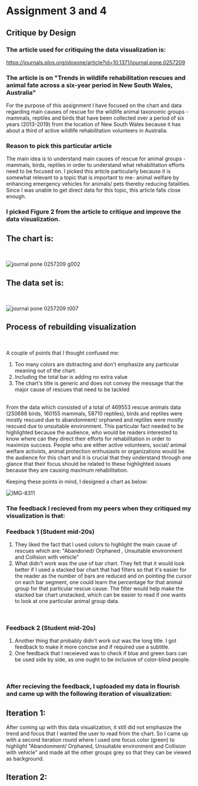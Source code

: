 # **Assignment 3 and 4**

## **Critique by Design**

### **The article used for critiquing the data visualization is:**
https://journals.plos.org/plosone/article?id=10.1371/journal.pone.0257209

### **The article is on "Trends in wildlife rehabilitation rescues and animal fate across a six-year period in New South Wales, Australia"**
For the purpose of this assignment I have focused on the chart and data regarding main causes of rescue for the wildlife animal taxonomic groups - mammals, reptiles and birds that have been collected over a period of six years (2013-2019) from the location of New South Wales because it has about a third of active wildlife rehabilitation volunteers in Australia. 

### **Reason to pick this particular article**
The main idea is to understand main causes of rescue for animal groups - mammals, birds, reptiles in order to understand what rehabilitation efforts need to be focused on. I picked this article particularly because it is somewhat relevant to a topic that is important to me- animal welfare by enhancing emergency vehicles for animals/ pets thereby reducing fatalities. Since I was unable to get direct data for this topic, this article falls close enough. 
<br/>

### **I picked Figure 2 from the article to critique and improve the data visualization.** 

## **The chart is:**
<br/>

![journal pone 0257209 g002](https://user-images.githubusercontent.com/112992760/191389420-5f8f74f6-2749-455c-8eb1-3efcb5b0efe1.PNG)

## The data set is:
<br/>

![journal pone 0257209 t007](https://user-images.githubusercontent.com/112992760/191390063-104c0a3f-b477-4663-9674-aca9901c9e80.PNG)

## Process of rebuilding visualization
<br/>

A couple of points that I thought confused me: <br/>
1. Too many colors are dsitracting and don't emphasize any particular meaning out of the chart.
2. Including the total bar is adding no extra value
3. The chart's title is generic and does not convey the message that the major cause of rescues that need to be tackled
<br/>
From the data which consisted of a total of 469553 rescue animals data (250688 birds, 160155 mammals, 58710 reptiles), birds and reptiles were mostly rescued due to abandonment/ orphaned and reptiles were mostly rescued due to unsuitable environment. This particular fact needed to be highlighted because the audience, who would be readers interested to know where can they direct their efforts for rehabilitation in order to maximize success. People who are either active volunteers, social/ animal welfare activists, animal protection enthusiasts or organizations would be the audience for this chart and it is crucial that they understand through one glance that their focus should be related to these highlighted issues because they are causing maximum rehabilitation. 
<br/>

Keeping these points in mind, I designed a chart as below:
<br/>

![IMG-8311](https://user-images.githubusercontent.com/112992760/191398517-36d7227e-c629-49d8-8a30-39aa308cb961.jpg)
<br/>

### The feedback I recieved from my peers when they critiqued my visualization is that:
### Feedback 1 (Student mid-20s)
1. They liked the fact that I used colors to highlight the main cause of rescues which are: "Abandoned/ Orphaned , Unsuitable environment and Collision with vehicle"
2. What didn't work was the use of bar chart. They felt that it would look better if I used a stacked bar chart that had filters so that it's easier for the reader as the number of bars are reduced and on pointing the cursor on each bar segment, one could learn the percentage for that animal group for that particular rescue cause. The filter would help make the stacked bar chart unstacked, which can be easier to read if one wants to look at one particular animal group data.
<br/>

### Feedback 2 (Student mid-20s)
1. Another thing that probably didn't work out was the long title. I got feedback to make it more concise and if required use a subtitle.
2. One feedback that I receieved was to check if blue and green bars can be used side by side, as one ought to be inclusive of color-blind people. 
<br/>

### After recieving the feedback, I uploaded my data in flourish and came up with the following iteration of visualization:
## Iteration 1:

<div class="flourish-embed flourish-chart" data-src="visualisation/11240281"><script src="https://public.flourish.studio/resources/embed.js"></script></div>

After coming up with this data visualization, it still did not emphasize the trend and focus that I wanted the user to read from the chart. So I came up with a second iteration round where I used one focus color (green) to highlight "Abandonment/ Orphaned, Unsuitable environment and Collision with vehicle" and made all the other groups grey so that they can be viewed as background. 
## Iteration 2:
<div class="flourish-embed flourish-chart" data-src="visualisation/11239161"><script src="https://public.flourish.studio/resources/embed.js"></script></div>







